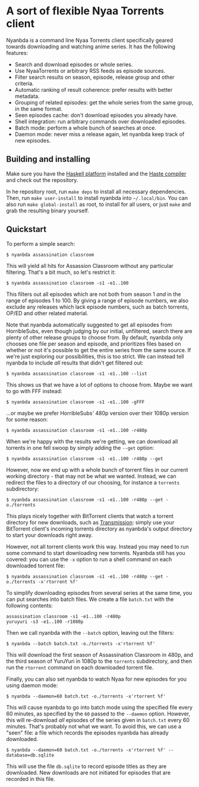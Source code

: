 A sort of flexible Nyaa Torrents client
=======================================

Nyanbda is a command line Nyaa Torrents client specifically geared towards
downloading and watching anime series. It has the following features:

* Search and download episodes or whole series.
* Use NyaaTorrents or arbitrary RSS feeds as episode sources.
* Filter search results on season, episode, release group and other criteria.
* Automatic ranking of result coherence: prefer results with better metadata.
* Grouping of related episodes: get the whole series from the same group,
  in the same format.
* Seen episodes cache: don't download episodes you already have.
* Shell integration: run arbitrary commands over downloaded episodes.
* Batch mode: perform a whole bunch of searches at once.
* Daemon mode: never miss a release again, let nyanbda keep track of new
  episodes.


Building and installing
-----------------------

Make sure you have the [Haskell platform](http://haskell.org/platform)
installed and the [Haste compiler](https://haste-lang.org) and check out
the repository.

In he repository root, run `make deps` to install all necessary dependencies.
Then, run `make user-install` to install nyanbda into `~/.local/bin`.
You can also run `make global-install` as root, to
install for all users, or just `make` and grab the resulting binary yourself.


Quickstart
----------

To perform a simple search:

    $ nyanbda assassination classroom

This will yield all hits for Assassion Classroom without any particular
filtering. That's a bit much, so let's restrict it:

    $ nyanbda assassination classroom -s1 -e1..100

This filters out all episodes which are not both from season 1 *and* in the
range of episodes 1 to 100.
By giving a range of episode numbers, we also exclude any releases which lack
episode numbers, such as batch torrents, OP/ED and other related material.

Note that nyanbda automatically suggested to get all episodes from
HorribleSubs, even though judging by our initial, unfiltered, search there are
plenty of other release groups to choose from. By default, nyanbda only chooses
one file per season and episode, and prioritizes files based on whether or not
it's possible to get the entire series from the same source.
If we're just exploring our possibilities, this is too strict. We can instead
tell nyanbda to include *all* results that didn't get filtered out:

    $ nyanbda assassination classroom -s1 -e1..100 --list

This shows us that we have a lot of options to choose from. Maybe we want to
go with FFF instead:

    $ nyanbda assassination classroom -s1 -e1..100 -gFFF

...or maybe we prefer HorribleSubs' 480p version over their 1080p version
for some reason:

    $ nyanbda assassination classroom -s1 -e1..100 -r480p

When we're happy with the results we're getting, we can download all torrents
in one fell swoop by simply adding the `--get` option:

    $ nyanbda assassination classroom -s1 -e1..100 -r480p --get

However, now we end up with a whole bunch of torrent files in our current
working directory - that may not be what we wanted. Instead, we can redirect
the files to a directory of our choosing, for instance a `torrents`
subdirectory:

    $ nyanbda assassination classroom -s1 -e1..100 -r480p --get -o./torrents

This plays nicely together with BitTorrent clients that watch a torrent
directory for new downloads, such as
[Transmission](http://www.transmissionbt.com/): simply use your BitTorrent
client's incoming torrents directory as nyanbda's output directory to start
your downloads right away.

However, not all torrent clients work this way. Instead you may need to run
some command to start downloading new torrents.
Nyanbda still has you covered: you can use the `-x` option to run a shell
command on each downloaded torrent file:

    $ nyanbda assassination classroom -s1 -e1..100 -r480p --get -o./torrents -x'rtorrent %f'

To simplify downloading episodes from several series at the same time, you
can put searches into batch files. We create a file `batch.txt` with the
following contents:

    assassination classroom -s1 -e1..100 -r480p
    yuruyuri -s3 -e1..100 -r1080p

Then we call nyanbda with the `--batch` option, leaving out the filters:

    $ nyanbda --batch batch.txt -o./torrents -x'rtorrent %f'

This will download the first season of Assassination Classroom in 480p, and the
third season of YuruYuri in 1080p to the `torrents` subdirectory, and
then run the `rtorrent` command on each downloaded torrent file.

Finally, you can also set nyanbda to watch Nyaa for new episodes for you using
daemon mode:

    $ nyanbda --daemon=60 batch.txt -o./torrents -x'rtorrent %f'

This will cause nyanbda to go into batch mode using the specified file every 60
minutes, as specified by the `60` passed to the `--daemon` option.
However, this will re-download *all* episodes of the series given in
`batch.txt` every 60 minutes. That's probably not what we want.
To avoid this, we can use a "seen" file: a file which records the episodes
nyanbda has already downloaded.

    $ nyanbda --daemon=60 batch.txt -o./torrents -x'rtorrent %f' --database=db.sqlite


This will use the file `db.sqlite` to record episode titles as they are
downloaded. New downloads are not initiated for episodes that are recorded in
this file.
